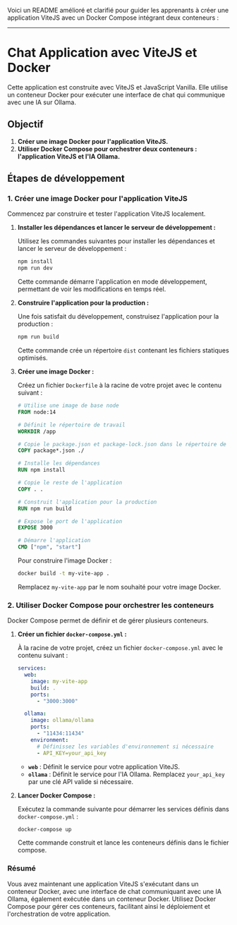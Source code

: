 Voici un README amélioré et clarifié pour guider les apprenants à créer une application ViteJS avec un Docker Compose intégrant deux conteneurs :

---

# Chat Application avec ViteJS et Docker

Cette application est construite avec ViteJS et JavaScript Vanilla. Elle utilise un conteneur Docker pour exécuter une interface de chat qui communique avec une IA sur Ollama.

## Objectif

1. **Créer une image Docker pour l'application ViteJS.**
2. **Utiliser Docker Compose pour orchestrer deux conteneurs : l'application ViteJS et l'IA Ollama.**

## Étapes de développement

### 1. Créer une image Docker pour l'application ViteJS

Commencez par construire et tester l'application ViteJS localement.

1. **Installer les dépendances et lancer le serveur de développement :**

   Utilisez les commandes suivantes pour installer les dépendances et lancer le serveur de développement :

   ```bash
   npm install
   npm run dev
   ```

   Cette commande démarre l'application en mode développement, permettant de voir les modifications en temps réel.

2. **Construire l'application pour la production :**

   Une fois satisfait du développement, construisez l'application pour la production :

   ```bash
   npm run build
   ```

   Cette commande crée un répertoire `dist` contenant les fichiers statiques optimisés.

3. **Créer une image Docker :**

   Créez un fichier `Dockerfile` à la racine de votre projet avec le contenu suivant :

   ```dockerfile
   # Utilise une image de base node
   FROM node:14

   # Définit le répertoire de travail
   WORKDIR /app

   # Copie le package.json et package-lock.json dans le répertoire de travail
   COPY package*.json ./

   # Installe les dépendances
   RUN npm install

   # Copie le reste de l'application
   COPY . .

   # Construit l'application pour la production
   RUN npm run build

   # Expose le port de l'application
   EXPOSE 3000

   # Démarre l'application
   CMD ["npm", "start"]
   ```

   Pour construire l'image Docker :

   ```bash
   docker build -t my-vite-app .
   ```

   Remplacez `my-vite-app` par le nom souhaité pour votre image Docker.

### 2. Utiliser Docker Compose pour orchestrer les conteneurs

Docker Compose permet de définir et de gérer plusieurs conteneurs.

1. **Créer un fichier `docker-compose.yml` :**

   À la racine de votre projet, créez un fichier `docker-compose.yml` avec le contenu suivant :

   ```yaml
   services:
     web:
       image: my-vite-app
       build: .
       ports:
         - "3000:3000"

     ollama:
       image: ollama/ollama
       ports:
         - "11434:11434"
       environment:
         # Définissez les variables d'environnement si nécessaire
         - API_KEY=your_api_key
   ```

   - **`web`** : Définit le service pour votre application ViteJS.
   - **`ollama`** : Définit le service pour l'IA Ollama. Remplacez `your_api_key` par une clé API valide si nécessaire.

2. **Lancer Docker Compose :**

   Exécutez la commande suivante pour démarrer les services définis dans `docker-compose.yml` :

   ```bash
   docker-compose up
   ```

   Cette commande construit et lance les conteneurs définis dans le fichier compose.

### Résumé

Vous avez maintenant une application ViteJS s'exécutant dans un conteneur Docker, avec une interface de chat communiquant avec une IA Ollama, également exécutée dans un conteneur Docker. Utilisez Docker Compose pour gérer ces conteneurs, facilitant ainsi le déploiement et l'orchestration de votre application.
